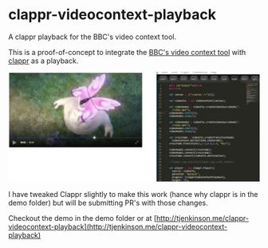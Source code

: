 # clappr-videocontext-playback
A clappr playback for the BBC's video context tool.

This is a proof-of-concept to integrate the [BBC's video context tool](https://github.com/bbc/VideoContext) with [clappr](https://github.com/clappr/clappr) as a playback.

![Screenshot](screenshot.jpg)

I have tweaked Clappr slightly to make this work (hance why clappr is in the demo folder) but will be submitting PR's with those changes.

Checkout the demo in the demo folder or at [http://tjenkinson.me/clappr-videocontext-playback](http://tjenkinson.me/clappr-videocontext-playback)
